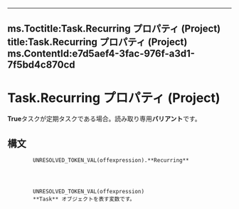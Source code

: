 

---
ms.Toctitle:Task.Recurring プロパティ (Project)
title:Task.Recurring プロパティ (Project)
ms.ContentId:e7d5aef4-3fac-976f-a3d1-7f5bd4c870cd
---
# Task.Recurring プロパティ (Project)




**True**タスクが定期タスクである場合。読み取り専用**バリアント**です。

## 構文

            UNRESOLVED_TOKEN_VAL(offexpression).**Recurring**




            UNRESOLVED_TOKEN_VAL(offexpression)
            **Task** オブジェクトを表す変数です。




